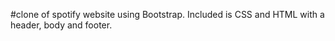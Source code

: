 #clone of spotify website using Bootstrap. Included is CSS and HTML with a header, body and footer. 

